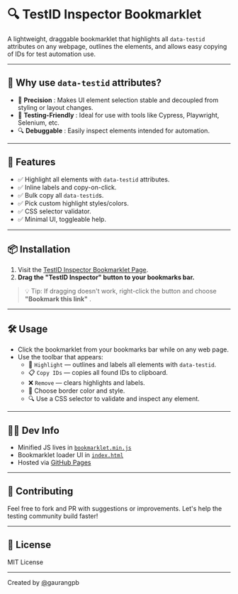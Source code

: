 
# 🔍 TestID Inspector Bookmarklet

A lightweight, draggable bookmarklet that highlights all `data-testid` attributes on any webpage, outlines the elements, and allows easy copying of IDs for test automation use.

---

## 🚀 Why use `data-testid` attributes?

* 🎯  **Precision** : Makes UI element selection stable and decoupled from styling or layout changes.
* 🧪  **Testing-Friendly** : Ideal for use with tools like Cypress, Playwright, Selenium, etc.
* 🔍  **Debuggable** : Easily inspect elements intended for automation.

---

## 🧰 Features

* ✅ Highlight all elements with `data-testid` attributes.
* ✅ Inline labels and copy-on-click.
* ✅ Bulk copy all `data-testid`s.
* ✅ Pick custom highlight styles/colors.
* ✅ CSS selector validator.
* ✅ Minimal UI, toggleable help.

---

## 📦 Installation

1. Visit the [TestID Inspector Bookmarklet Page](https://gaurangpb.github.io/testid-inspector/).
2. **Drag the "TestID Inspector" button to your bookmarks bar.**

> 💡 Tip: If dragging doesn't work, right-click the button and choose  **"Bookmark this link"** .

---

## 🛠️ Usage

* Click the bookmarklet from your bookmarks bar while on any web page.
* Use the toolbar that appears:
  * 🔦 `Highlight` — outlines and labels all elements with `data-testid`.
  * 📋 `Copy IDs` — copies all found IDs to clipboard.
  * ❌ `Remove` — clears highlights and labels.
  * 🎨 Choose border color and style.
  * 🔍 Use a CSS selector to validate and inspect any element.

---

## 👨‍💻 Dev Info

* Minified JS lives in [`bookmarklet.min.js`](https://chatgpt.com/c/bookmarklet.js)
* Bookmarklet loader UI in [`index.html`](https://chatgpt.com/c/index.html)
* Hosted via [GitHub Pages](https://yourusername.github.io/testid-inspector/)

---

## 🙌 Contributing

Feel free to fork and PR with suggestions or improvements. Let's help the testing community build faster!

---

## 📜 License

MIT License

---

Created by [@](https://github.com/yourusername)gaurangpb
